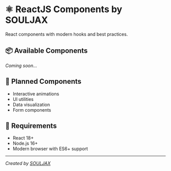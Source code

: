 # ⚛️ ReactJS Components by SOULJAX

React components with modern hooks and best practices.

## 📦 Available Components

*Coming soon...*

## 🚀 Planned Components

- Interactive animations
- UI utilities
- Data visualization
- Form components

## 🔧 Requirements

- React 18+
- Node.js 16+
- Modern browser with ES6+ support

---

*Created by [SOULJAX](https://souljax.com)*